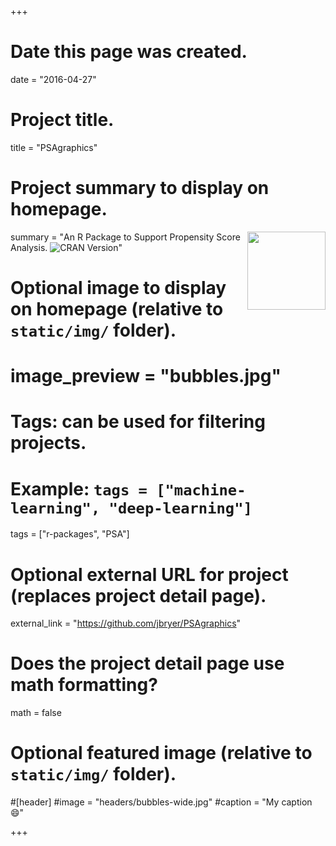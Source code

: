 +++
# Date this page was created.
date = "2016-04-27"

# Project title.
title = "PSAgraphics"

# Project summary to display on homepage.
summary = "<img src='img/PSAgraphics.png' align='right' width='125' />An R Package to Support Propensity Score Analysis. <img src='http://www.r-pkg.org/badges/version/PSAgraphics' alt='CRAN Version' />"

# Optional image to display on homepage (relative to `static/img/` folder).
# image_preview = "bubbles.jpg"

# Tags: can be used for filtering projects.
# Example: `tags = ["machine-learning", "deep-learning"]`
tags = ["r-packages", "PSA"]

# Optional external URL for project (replaces project detail page).
external_link = "https://github.com/jbryer/PSAgraphics"

# Does the project detail page use math formatting?
math = false

# Optional featured image (relative to `static/img/` folder).
#[header]
#image = "headers/bubbles-wide.jpg"
#caption = "My caption :smile:"

+++
